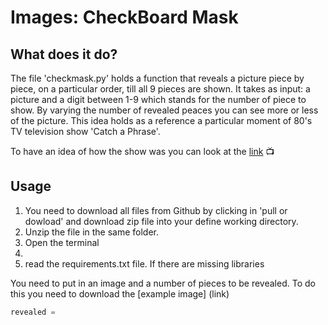 # Images: CheckBoard Mask

## What does it do?
The file 'checkmask.py' holds a function that reveals a picture piece by piece, on a particular order, till all 9 pieces are shown. It takes as input: a picture and a digit between 1-9 which stands for the number of piece to show. By varying the number of revealed peaces you can see more or less of the picture. This idea holds as a reference a particular moment of  80's TV television show 'Catch a Phrase'. 

To have an idea of how the show was you can look at the [link](https://www.youtube.com/watch?v=lFhedb2g9jg) :tv:

## Usage
1. You need to download all files from Github by clicking in 'pull or dowload' and download zip file into your define working directory.
2. Unzip the file in the same folder. 
3. Open the terminal
4. 
3. read the requirements.txt file. If there are missing libraries 

You need to put in an image and a number of pieces to be revealed. 
To do this you need to download the [example image] (link) 
```python
revealed = 
```
